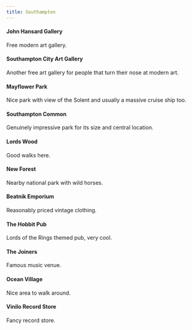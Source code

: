 ```yaml
---
title: Southampton
---
```

#### John Hansard Gallery
Free modern art gallery.

#### Southampton City Art Gallery
Another free art gallery for people that turn their nose at modern art.

#### Mayflower Park
Nice park with view of the Solent and usually a massive cruise ship too.

#### Southampton Common
Genuinely impressive park for its size and central location.

#### Lords Wood
Good walks here.

#### New Forest
Nearby national park with wild horses.

#### Beatnik Emporium
Reasonably priced vintage clothing.

#### The Hobbit Pub
Lords of the Rings themed pub, very cool.

#### The Joiners
Famous music venue.

#### Ocean Village
Nice area to walk around.

#### Vinilo Record Store
Fancy record store.